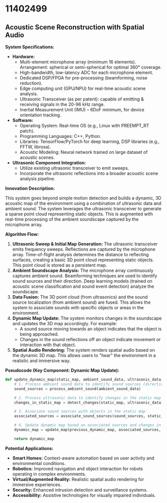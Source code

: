 # 11402499

## Acoustic Scene Reconstruction with Spatial Audio

**System Specifications:**

*   **Hardware:**
    *   Multi-element microphone array (minimum 16 elements). Arrangement: spherical or semi-spherical for optimal 360° coverage.
    *   High-bandwidth, low-latency ADC for each microphone element.
    *   Dedicated DSP/FPGA for pre-processing (beamforming, noise reduction).
    *   Edge computing unit (GPU/NPU) for real-time acoustic scene analysis.
    *   Ultrasonic Transceiver (as per patent): capable of emitting & receiving signals in the 20-96 kHz range.
    *   Inertial Measurement Unit (IMU) – 6DoF minimum, for device orientation tracking.
*   **Software:**
    *   Operating System: Real-time OS (e.g., Linux with PREEMPT_RT patch).
    *   Programming Languages: C++, Python.
    *   Libraries: TensorFlow/PyTorch for deep learning, DSP libraries (e.g., FFTW, librosa).
    *   Acoustic Modeling: Neural network trained on large dataset of acoustic scenes.
*   **Ultrasonic Component Integration:**
    *   Utilize existing ultrasonic transceiver to emit sweeps.
    *   Incorporate the ultrasonic reflections into a broader acoustic scene analysis pipeline.

**Innovation Description:**

This system goes beyond simple motion detection and builds a dynamic, 3D acoustic map of the environment using a combination of ultrasonic data and ambient sound. The system leverages the ultrasonic transceiver to generate a sparse point cloud representing static objects. This is augmented with real-time processing of the ambient soundscape captured by the microphone array.

**Algorithm Flow:**

1.  **Ultrasonic Sweep & Initial Map Generation:** The ultrasonic transceiver emits frequency sweeps.  Reflections are captured by the microphone array. Time-of-flight analysis determines the distance to reflecting surfaces, creating a basic 3D point cloud representing static objects. This point cloud is stored as a persistent map.
2.  **Ambient Soundscape Analysis:** The microphone array continuously captures ambient sound. Beamforming techniques are used to identify sound sources and their direction. Deep learning models (trained on acoustic scene classification and sound event detection) analyze the soundscape.
3.  **Data Fusion:** The 3D point cloud (from ultrasonics) and the sound source localization (from ambient sound) are fused. This allows the system to associate sounds with specific objects or areas in the environment.
4.  **Dynamic Map Update:** The system monitors changes in the soundscape and updates the 3D map accordingly. For example:
    *   A sound source moving towards an object indicates that the object is being approached.
    *   Changes in the sound reflections off an object indicate movement or interaction with that object.
5.  **Spatial Audio Rendering:** The system renders spatial audio based on the dynamic 3D map. This allows users to "hear" the environment in a realistic and immersive way.

**Pseudocode (Key Component: Dynamic Map Update):**

```python
def update_dynamic_map(static_map, ambient_sound_data, ultrasonic_data, previous_dynamic_map):
    # 1. Process ambient sound data to identify sound sources (direction, distance)
    sound_sources = process_ambient_sound(ambient_sound_data)

    # 2. Process ultrasonic data to identify changes in the static map
    changes_in_static_map = detect_changes(static_map, ultrasonic_data)

    # 3. Associate sound sources with objects in the static map
    associated_sources = associate_sound_sources(sound_sources, static_map)

    # 4. Update dynamic map based on associated sources and changes in static map
    dynamic_map = update_map(previous_dynamic_map, associated_sources, changes_in_static_map)

    return dynamic_map
```

**Potential Applications:**

*   **Smart Homes:** Context-aware automation based on user activity and environmental conditions.
*   **Robotics:** Improved navigation and object interaction for robots operating in complex environments.
*   **Virtual/Augmented Reality:** Realistic spatial audio rendering for immersive experiences.
*   **Security:** Enhanced intrusion detection and surveillance systems.
*   **Accessibility:** Assistive technologies for visually impaired individuals.